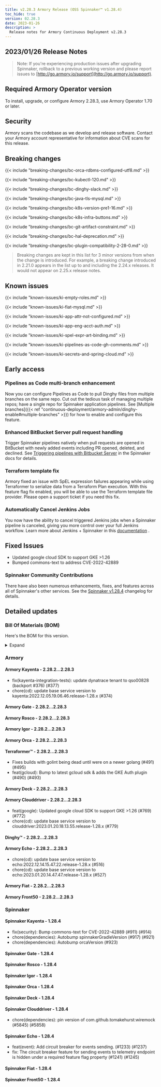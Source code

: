 ```yaml
---
title: v2.28.3 Armory Release (OSS Spinnaker™ v1.28.4)
toc_hide: true
version: 02.28.3
date: 2023-01-26
description: >
  Release notes for Armory Continuous Deployment v2.28.3
---
```


## 2023/01/26 Release Notes

> Note: If you're experiencing production issues after upgrading Spinnaker, rollback to a previous working version and please report issues to [http://go.armory.io/support](http://go.armory.io/support).

## Required Armory Operator version

To install, upgrade, or configure Armory 2.28.3, use Armory Operator 1.70 or later.

## Security

Armory scans the codebase as we develop and release software. Contact your Armory account representative for information about CVE scans for this release.

## Breaking changes
<!-- Copy/paste from the previous version if there are recent ones. We can drop breaking changes after 3 minor versions. Add new ones from OSS and Armory. -->

{{< include "breaking-changes/bc-orca-rdbms-configured-utf8.md" >}}

{{< include "breaking-changes/bc-kubectl-120.md" >}}

{{< include "breaking-changes/bc-dinghy-slack.md" >}}

{{< include "breaking-changes/bc-java-tls-mysql.md" >}}

{{< include "breaking-changes/bc-k8s-version-pre1-16.md" >}}

{{< include "breaking-changes/bc-k8s-infra-buttons.md" >}}

{{< include "breaking-changes/bc-git-artifact-constraint.md" >}}

{{< include "breaking-changes/bc-hal-deprecation.md" >}}

{{< include "breaking-changes/bc-plugin-compatibility-2-28-0.md" >}}


> Breaking changes are kept in this list for 3 minor versions from when the change is introduced. For example, a breaking change introduced in 2.21.0 appears in the list up to and including the 2.24.x releases. It would not appear on 2.25.x release notes.

## Known issues
<!-- Copy/paste known issues from the previous version if they're not fixed. Add new ones from OSS and Armory. If there aren't any issues, state that so readers don't think we forgot to fill out this section. -->

{{< include "known-issues/ki-empty-roles.md" >}}

{{< include "known-issues/ki-fiat-mysql.md" >}}

{{< include "known-issues/ki-app-attr-not-configured.md" >}}

{{< include "known-issues/ki-app-eng-acct-auth.md" >}}

{{< include "known-issues/ki-spel-expr-art-binding.md" >}}

{{< include "known-issues/ki-pipelines-as-code-gh-comments.md" >}}

{{< include "known-issues/ki-secrets-and-spring-cloud.md" >}}

## Early access

### Pipelines as Code multi-branch enhancement

Now you can configure Pipelines as Code to pull Dinghy files from multiple branches on the same repo. Cut out the tedious task of managing multiple repos; have a single repo for Spinnaker application pipelines. See [Multiple branches]({{< ref "continuous-deployment/armory-admin/dinghy-enable#multiple-branches" >}}) for how to enable and configure this feature.

### Enhanced BitBucket Server pull request handling

Trigger Spinnaker pipelines natively when pull requests are opened in BitBucket with newly added events including PR opened, deleted, and declined. See [Triggering pipelines with Bitbucket Server](https://spinnaker.io/docs/guides/user/pipeline/triggers/bitbucket-events/) in the Spinnaker docs for details.

<!-- Spinnaker docs PR https://github.com/spinnaker/spinnaker.io/pull/285 -->

### Terraform template fix

Armory fixed an issue with SpEL expression failures appearing while using Terraformer to serialize data from a Terraform Plan execution. With this feature flag fix enabled, you will be able to use the Terraform template file provider. Please open a support ticket if you need this fix.

### Automatically Cancel Jenkins Jobs

You now have the ability to cancel triggered Jenkins jobs when a Spinnaker pipeline is canceled, giving you more control over your full Jenkins workflow. Learn more about Jenkins + Spinnaker in this [documentation](https://spinnaker.io/changelogs/1.29.0-changelog/#orca) .

## Fixed Issues

* Updated google cloud SDK to support GKE >1.26
* Bumped commons-text to address CVE-2022-42889

<!--
Each item category (such as UI) under here should be an h3 (###). List the following info that service owners should be able to provide:
- Major changes or new features we want to call out for Armory and OSS. Changes should be grouped under end user understandable sections. For example, instead of Deck, use UI. Instead of Fiat, use Permissions.
- Fixes to any known issues from previous versions that we have in release notes. These can all be grouped under a Fixed issues H3.
-->




###  Spinnaker Community Contributions

There have also been numerous enhancements, fixes, and features across all of Spinnaker's other services. See the
[Spinnaker v1.28.4](https://www.spinnaker.io/changelogs/1.28.4-changelog/) changelog for details.

## Detailed updates

### Bill Of Materials (BOM)

Here's the BOM for this version.
<details><summary>Expand</summary>
<pre class="highlight">
<code>artifactSources:
  dockerRegistry: docker.io/armory
dependencies:
  redis:
    commit: null
    version: 2:2.8.4-2
services:
  clouddriver:
    commit: 66e1a26166ed649ebfb0ad6b0ac830924d2d6df2
    version: 2.28.3
  deck:
    commit: dd17c153eaf117ab7990c11182a6bdc887d020f9
    version: 2.28.3
  dinghy:
    commit: c4ed5b19dbcfefe8dea14cdff7df9a8ab540eba3
    version: 2.28.3
  echo:
    commit: 53bebfd6900b3de124dde043a00d164aa2e50773
    version: 2.28.3
  fiat:
    commit: 48c8759b0878fd1b86b91dae9ee288afcf03dd39
    version: 2.28.3
  front50:
    commit: fab8841982330e7537629c9f24f41205cd5863fd
    version: 2.28.3
  gate:
    commit: 65bdd30238312bbca2dce613825eda7ae88f1dfa
    version: 2.28.3
  igor:
    commit: 61ce26babfcd0bdf62872c24e707ca5b5371a381
    version: 2.28.3
  kayenta:
    commit: 0333b9ed6153acfc090edcfa38e3514439e2863c
    version: 2.28.3
  monitoring-daemon:
    commit: null
    version: 2.26.0
  monitoring-third-party:
    commit: null
    version: 2.26.0
  orca:
    commit: 76fe72a46566bb404eb4db4c842ecb0775c546bf
    version: 2.28.3
  rosco:
    commit: 945f21dec252da7dd2e00c8d23a1687aa3b9841a
    version: 2.28.3
  terraformer:
    commit: 3764e523e17dfdd4cf309dc2bd7c13d9b804f309
    version: 2.28.3
timestamp: "2023-01-20 19:07:29"
version: 2.28.3
</code>
</pre>
</details>

### Armory


#### Armory Kayenta - 2.28.2...2.28.3

  - fix(kayenta-integration-tests): update dynatrace tenant to qso00828 (backport #376) (#377)
  - chore(cd): update base service version to kayenta:2022.12.05.19.06.46.release-1.28.x (#374)

#### Armory Gate - 2.28.2...2.28.3


#### Armory Rosco - 2.28.2...2.28.3


#### Armory Igor - 2.28.2...2.28.3


#### Armory Orca - 2.28.2...2.28.3


#### Terraformer™ - 2.28.2...2.28.3

  - Fixes builds with golint being dead until were on a newer golang (#491) (#495)
  - feat(gcloud): Bump to latest gcloud sdk & adds the GKE Auth plugin (#490) (#493)

#### Armory Deck - 2.28.2...2.28.3


#### Armory Clouddriver - 2.28.2...2.28.3

  - feat(google): Updated google cloud SDK to support GKE >1.26 (#769) (#772)
  - chore(cd): update base service version to clouddriver:2023.01.20.18.13.55.release-1.28.x (#779)

#### Dinghy™ - 2.28.2...2.28.3


#### Armory Echo - 2.28.2...2.28.3

  - chore(cd): update base service version to echo:2022.12.14.15.47.22.release-1.28.x (#516)
  - chore(cd): update base service version to echo:2023.01.20.14.47.47.release-1.28.x (#527)

#### Armory Fiat - 2.28.2...2.28.3


#### Armory Front50 - 2.28.2...2.28.3



### Spinnaker


#### Spinnaker Kayenta - 1.28.4

  - fix(security): Bump commons-text for CVE-2022-42889 (#911) (#914)
  - chore(dependencies): Autobump spinnakerGradleVersion (#917) (#921)
  - chore(dependencies): Autobump orcaVersion (#923)

#### Spinnaker Gate - 1.28.4


#### Spinnaker Rosco - 1.28.4


#### Spinnaker Igor - 1.28.4


#### Spinnaker Orca - 1.28.4


#### Spinnaker Deck - 1.28.4


#### Spinnaker Clouddriver - 1.28.4

  - chore(dependencies): pin version of com.github.tomakehurst:wiremock (#5845) (#5858)

#### Spinnaker Echo - 1.28.4

  - feat(event): Add circuit breaker for events sending. (#1233) (#1237)
  - fix: The circuit breaker feature for sending events to telemetry endpoint is hidden under a required feature flag property (#1241) (#1245)

#### Spinnaker Fiat - 1.28.4


#### Spinnaker Front50 - 1.28.4


